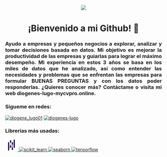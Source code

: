 <div id= header align = "center">
  <img src = "https://media.giphy.com/media/LMt9638dO8dftAjtco/giphy.gif" width="75" />
  <h1 align = "center"> ¡Bienvenido a mi Github! 👋</h1>
  <h3 align="justify">Ayudo a empresas y pequeños negocios a explorar, analizar y tomar decisiones basada en datos. Mi objetivo es mejorar la productividad de las empresas y guiarlas para lograr el máximo desempeño. Mi experiencia en estos 3 años se basa en los miles de datos que he analizado, así como entender las necesidades y problemas que se enfrentan las empresas para formular BUENAS PREGUNTAS y con los datos poder responderlas. ¿Quieres conocer más? Contáctame o visita mi web diogenes-lugo-mycvpro.online.</h3>


<h3 align="left">Sigueme en redes:</h3>
<p align="left">
<a href="https://twitter.com/diogene_lugo01" target="blank"><img align="center" src="https://raw.githubusercontent.com/rahuldkjain/github-profile-readme-generator/master/src/images/icons/Social/twitter.svg" alt="diogene_lugo01" height="30" width="40" /></a>
<a href="https://linkedin.com/in/diogenes-lugo" target="blank"><img align="center" src="https://raw.githubusercontent.com/rahuldkjain/github-profile-readme-generator/master/src/images/icons/Social/linked-in-alt.svg" alt="diogenes-lugo" height="30" width="40" /></a>
</p>

<h3 align="left">Librerias más usadas:</h3>
<p align="left"> <a href="https://pandas.pydata.org/" target="_blank" rel="noreferrer"> <img src="https://raw.githubusercontent.com/devicons/devicon/2ae2a900d2f041da66e950e4d48052658d850630/icons/pandas/pandas-original.svg" alt="pandas" width="40" height="40"/> </a> <a href="https://scikit-learn.org/" target="_blank" rel="noreferrer"> <img src="https://upload.wikimedia.org/wikipedia/commons/0/05/Scikit_learn_logo_small.svg" alt="scikit_learn" width="40" height="40"/> </a> <a href="https://seaborn.pydata.org/" target="_blank" rel="noreferrer"> <img src="https://seaborn.pydata.org/_images/logo-mark-lightbg.svg" alt="seaborn" width="40" height="40"/> </a> <a href="https://www.tensorflow.org" target="_blank" rel="noreferrer"> <img src="https://www.vectorlogo.zone/logos/tensorflow/tensorflow-icon.svg" alt="tensorflow" width="40" height="40"/> </a> </p>
  
</div>

